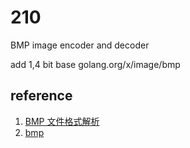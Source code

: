 # 210

BMP image encoder and decoder

add 1,4 bit base golang.org/x/image/bmp

## reference

1. [BMP 文件格式解析](https://blog.csdn.net/qq_31094099/article/details/80286201)
2. [bmp](http://www.digicamsoft.com/bmp/bmp.html)
